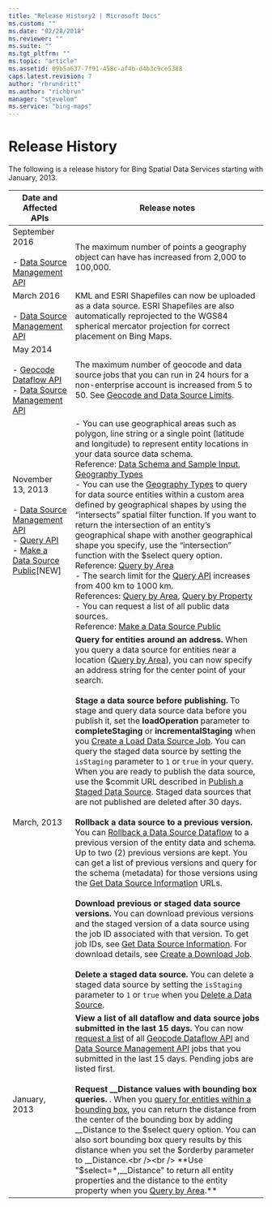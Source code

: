 ```yaml
---
title: "Release History2 | Microsoft Docs"
ms.custom: ""
ms.date: "02/28/2018"
ms.reviewer: ""
ms.suite: ""
ms.tgt_pltfrm: ""
ms.topic: "article"
ms.assetid: 09b5a637-7f91-458c-af4b-d4b3c9ce5388
caps.latest.revision: 7
author: "rbrundritt"
ms.author: "richbrun"
manager: "stevelom"
ms.service: "bing-maps"
---
```

# Release History
The following is a release history for Bing Spatial Data Services starting with January, 2013.  
  
|Date and Affected APIs|Release notes|  
|----------------------------|-------------------|  
|September 2016<br /><br /> -   [Data Source Management API](data-source-management-api/index.md)|The maximum number of points a geography object can have has increased from 2,000 to 100,000.|  
|March 2016<br /><br /> -   [Data Source Management API](data-source-management-api/index.md)|KML and ESRI Shapefiles can now be uploaded as a data source. ESRI Shapefiles are also automatically reprojected to the WGS84 spherical mercator projection for correct placement on Bing Maps.|  
|May 2014<br /><br /> -   [Geocode Dataflow API](geocode-dataflow-api/index.md)<br />-   [Data Source Management API](data-source-management-api/index.md)|The maximum number of geocode and data source jobs that you can run in 24 hours for a non-enterprise account is increased from 5 to 50. See [Geocode and Data Source Limits](../spatial-data-services/geocode-and-data-source-limits.md).|  
|November 13, 2013<br /><br /> -   [Data Source Management API](data-source-management-api/index.md)<br />-   [Query API](query-api/index.md)<br />-   [Make a Data Source Public](data-source-management-api/make-public-data-source.md)[NEW]|-   You can use geographical areas such as polygon, line string or a single point (latitude and longitude) to represent entity locations in your data source data schema.<br />     Reference: [Data Schema and Sample Input](data-source-management-api/load-data-source-dataflow/load-data-source-data-schema-and-sample-input.md), [Geography Types](data-source-management-api/load-data-source-dataflow/geography-types.md)<br />-   You can use the [Geography Types](data-source-management-api/load-data-source-dataflow/geography-types.md) to query for data source entities within a custom area defined by geographical shapes by using the “intersects” spatial filter function. If you want to return the intersection of an entity’s geographical shape with another geographical shape you specify, use the “intersection” function with the $select query option.<br />     Reference: [Query by Area](query-api/query-by-area.md)<br />-   The search limit for the [Query API](query-api/index.md) increases from 400 km to 1000 km.<br />     References: [Query by Area](query-api/query-by-area.md), [Query by Property](query-api/query-by-property.md)<br />-   You can request a list of all public data sources.<br />     Reference: [Make a Data Source Public](data-source-management-api/make-public-data-source.md)|  
|March, 2013|**Query for entities around an address.** When you query a data source for entities near a location ([Query by Area](query-api/query-by-area.md)), you can now specify an address string for the center point of your search.<br /><br /> **Stage a data source before publishing.** To stage and query data source data before you publish it, set the **loadOperation** parameter to **completeStaging** or **incrementalStaging** when you [Create a Load Data Source Job](data-source-management-api/load-data-source-dataflow/create-a-load-data-source-job-and-input-entity-data.md). You can query the staged data source by setting the `isStaging` parameter to `1` or `true` in your query. When you are ready to publish the data source, use the $commit URL described in [Publish a Staged Data Source](data-source-management-api/load-data-source-dataflow/publish-staged-data-source.md). Staged data sources that are not published are deleted after 30 days.<br /><br /> **Rollback a data source to a previous version.** You can [Rollback a Data Source Dataflow](data-source-management-api/rollback-data-source-dataflow.md) to a previous version of the entity data and schema. Up to two (2) previous versions are kept. You can get a list of previous versions and query for the schema (metadata) for those versions using the [Get Data Source Information](data-source-management-api/get-data-source-information.md) URLs.<br /><br /> **Download previous or staged data source versions.** You can download previous versions and the staged version of a data source using the job ID associated with that version. To get job IDs, see [Get Data Source Information](data-source-management-api/get-data-source-information.md). For download details, see [Create a Download Job](data-source-management-api/download-data-source-dataflow/create-a-download-job.md).<br /><br /> **Delete a staged data source.** You can delete a staged data source by setting the `isStaging` parameter to `1` or `true` when you [Delete a Data Source](data-source-management-api/delete-data-source.md).|  
|January, 2013|**View a list of all dataflow and data source jobs submitted in the last 15 days.** You can now [request a list](../spatial-data-services/get-job-list.md) of all [Geocode Dataflow API](geocode-dataflow-api/index.md) and [Data Source Management API](data-source-management-api/index.md) jobs that you submitted in the last 15 days. Pending jobs are listed first.<br /><br /> **Request __Distance values with bounding box queries.** . When you [query for entities within a bounding box](query-api/query-by-area.md), you can return the distance from the center of the bounding box by adding __Distance to the $select query option. You can also sort bounding box query results by this distance when you set the $orderby parameter to __Distance.<br /><br /> **Use "$select=*,\__Distance" to return all entity properties and the distance to the entity property when you [Query by Area](query-api/query-by-area.md).**|